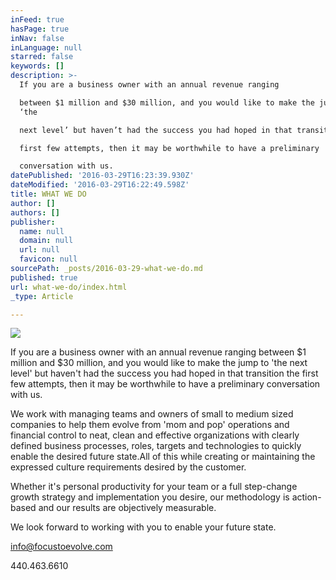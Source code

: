 ```yaml
---
inFeed: true
hasPage: true
inNav: false
inLanguage: null
starred: false
keywords: []
description: >-
  If you are a business owner with an annual revenue ranging

  between $1 million and $30 million, and you would like to make the jump to
  ‘the

  next level’ but haven’t had the success you had hoped in that transition the

  first few attempts, then it may be worthwhile to have a preliminary

  conversation with us.
datePublished: '2016-03-29T16:23:39.930Z'
dateModified: '2016-03-29T16:22:49.598Z'
title: WHAT WE DO
author: []
authors: []
publisher:
  name: null
  domain: null
  url: null
  favicon: null
sourcePath: _posts/2016-03-29-what-we-do.md
published: true
url: what-we-do/index.html
_type: Article

---
```

![](https://the-grid-user-content.s3-us-west-2.amazonaws.com/072a4b2d-768f-4d3c-bbd9-a5c8f2d312ef.jpg)

If you are a business owner with an annual revenue ranging
between $1 million and $30 million, and you would like to make the jump to 'the
next level' but haven't had the success you had hoped in that transition the
first few attempts, then it may be worthwhile to have a preliminary
conversation with us.

We work with managing teams and owners of small to medium
sized companies to help them evolve from 'mom and pop' operations and financial
control to neat, clean and effective organizations with clearly defined
business processes, roles, targets and technologies to quickly enable the
desired future state.All of this while creating
or maintaining the expressed culture requirements desired by the customer.

Whether it's personal productivity for your team or a full step-change
growth strategy and implementation you desire, our methodology is action-based
and our results are objectively measurable.

We look forward to working with you to enable your future
state.

[info@focustoevolve.com][0]

440.463.6610

[0]: mailto:info@focustoevolve.com